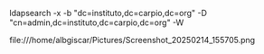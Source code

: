 ldapsearch -x -b "dc=instituto,dc=carpio,dc=org"  -D "cn=admin,dc=instituto,dc=carpio,dc=org" -W 

file:///home/albgiscar/Pictures/Screenshot_20250214_155705.png

